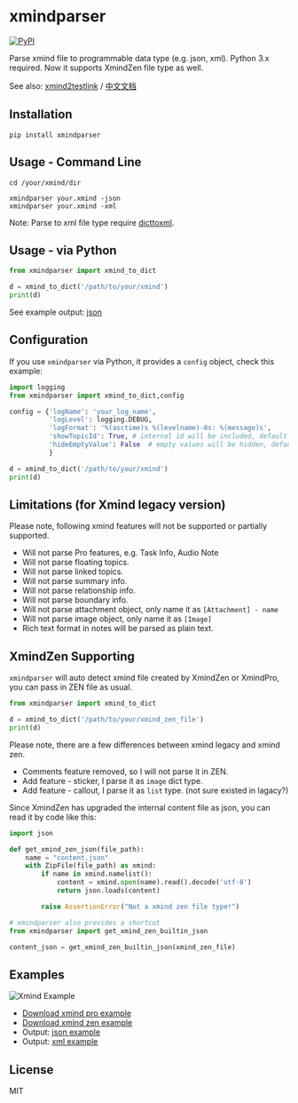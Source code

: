 # xmindparser

[![PyPI](https://img.shields.io/pypi/v/xmindparser.svg)](https://pypi.org/project/xmindparser/)

Parse xmind file to programmable data type (e.g. json, xml). Python 3.x required. Now it supports XmindZen file type as well.

See also: [xmind2testlink](https://github.com/tobyqin/xmind2testlink) / [中文文档](https://tobyqin.github.io/posts/2018-07-01/parse-xmind-to-programmable-data-type/)

## Installation

```shell
pip install xmindparser
```

## Usage - Command Line

```shell
cd /your/xmind/dir

xmindparser your.xmind -json
xmindparser your.xmind -xml
```

Note: Parse to xml file type require [dicttoxml](https://pypi.org/project/dicttoxml/).

## Usage - via Python

```python
from xmindparser import xmind_to_dict

d = xmind_to_dict('/path/to/your/xmind')
print(d)
```

See example output: [json](doc/example.json)

## Configuration

If you use `xmindparser` via Python, it provides a `config` object, check this example:

```python
import logging
from xmindparser import xmind_to_dict,config

config = {'logName': 'your_log_name',
          'logLevel': logging.DEBUG,
          'logFormat': '%(asctime)s %(levelname)-8s: %(message)s',
          'showTopicId': True, # internal id will be included, default = False
          'hideEmptyValue': False  # empty values will be hidden, default = True
          }

d = xmind_to_dict('/path/to/your/xmind')
print(d)

```

## Limitations (for Xmind legacy version)

Please note, following xmind features will not be supported or partially supported.

- Will not parse Pro features, e.g. Task Info, Audio Note
- Will not parse floating topics.
- Will not parse linked topics.
- Will not parse summary info.
- Will not parse relationship info.
- Will not parse boundary info.
- Will not parse attachment object, only name it as `[Attachment] - name`
- Will not parse image object, only name it as `[Image]`
- Rich text format in notes will be parsed as plain text.

## XmindZen Supporting

`xmindparser` will auto detect xmind file created by XmindZen or XmindPro, you can pass in ZEN file as usual.

```python
from xmindparser import xmind_to_dict

d = xmind_to_dict('/path/to/your/xmind_zen_file')
print(d)
```

Please note, there are a few differences between xmind legacy and xmind zen.

- Comments feature removed, so I will not parse it in ZEN.
- Add feature - sticker, I parse it as `image` dict type.
- Add feature - callout, I parse it as `list` type. (not sure existed in lagacy?)

Since XmindZen has upgraded the internal content file as json, you can read it by code like this:

```python
import json

def get_xmind_zen_json(file_path):
    name = "content.json"
    with ZipFile(file_path) as xmind:
        if name in xmind.namelist():
            content = xmind.open(name).read().decode('utf-8')
            return json.loads(content)

        raise AssertionError("Not a xmind zen file type!")

# xmindparser also provides a shortcut
from xmindparser import get_xmind_zen_builtin_json

content_json = get_xmind_zen_builtin_json(xmind_zen_file)
```

## Examples

![Xmind Example](doc/xmind.png)

- [Download xmind pro example](tests/xmind_pro.xmind)
- [Download xmind zen example](tests/xmind_zen.xmind)
- Output: [json example](doc/example.json)
- Output: [xml example](doc/example.xml)

## License

MIT
